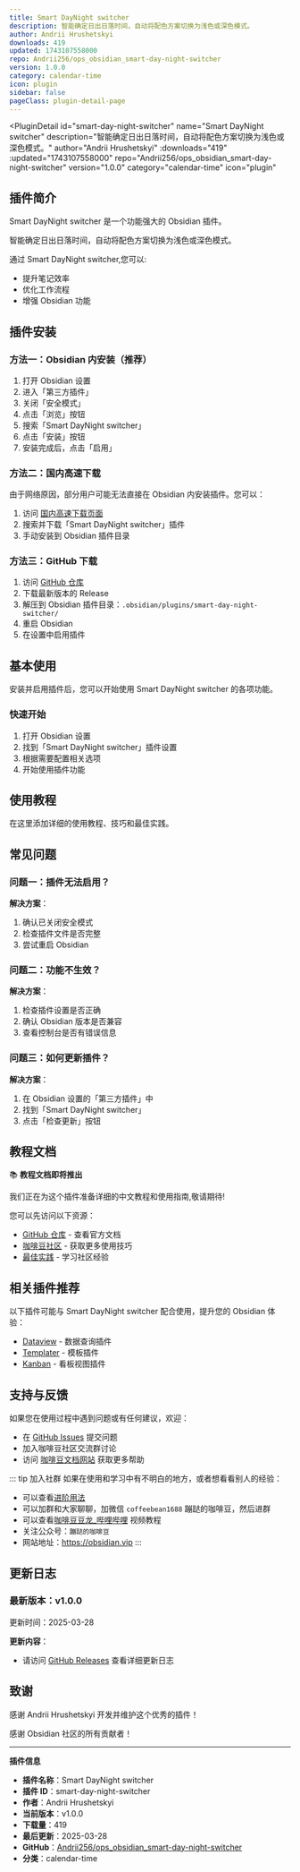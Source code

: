 ```yaml
---
title: Smart DayNight switcher
description: 智能确定日出日落时间，自动将配色方案切换为浅色或深色模式。
author: Andrii Hrushetskyi
downloads: 419
updated: 1743107558000
repo: Andrii256/ops_obsidian_smart-day-night-switcher
version: 1.0.0
category: calendar-time
icon: plugin
sidebar: false
pageClass: plugin-detail-page
---
```


<PluginDetail
  id="smart-day-night-switcher"
  name="Smart DayNight switcher"
  description="智能确定日出日落时间，自动将配色方案切换为浅色或深色模式。"
  author="Andrii Hrushetskyi"
  :downloads="419"
  :updated="1743107558000"
  repo="Andrii256/ops_obsidian_smart-day-night-switcher"
  version="1.0.0"
  category="calendar-time"
  icon="plugin"
>

<!-- AUTO_GENERATED_START -->
## 插件简介

Smart DayNight switcher 是一个功能强大的 Obsidian 插件。

智能确定日出日落时间，自动将配色方案切换为浅色或深色模式。

通过 Smart DayNight switcher,您可以:

- 提升笔记效率
- 优化工作流程
- 增强 Obsidian 功能

<!-- AUTO_GENERATED_END -->

<!-- AUTO_GENERATED_START -->
## 插件安装

### 方法一：Obsidian 内安装（推荐）

1. 打开 Obsidian 设置
2. 进入「第三方插件」
3. 关闭「安全模式」
4. 点击「浏览」按钮
5. 搜索「Smart DayNight switcher」
6. 点击「安装」按钮
7. 安装完成后，点击「启用」

### 方法二：国内高速下载

由于网络原因，部分用户可能无法直接在 Obsidian 内安装插件。您可以：

1. 访问 [国内高速下载页面](/zh/documentation/obsidian-plugins-download.html)
2. 搜索并下载「Smart DayNight switcher」插件
3. 手动安装到 Obsidian 插件目录

### 方法三：GitHub 下载

1. 访问 [GitHub 仓库](https://github.com/Andrii256/ops_obsidian_smart-day-night-switcher)
2. 下载最新版本的 Release
3. 解压到 Obsidian 插件目录：`.obsidian/plugins/smart-day-night-switcher/`
4. 重启 Obsidian
5. 在设置中启用插件

## 基本使用

安装并启用插件后，您可以开始使用 Smart DayNight switcher 的各项功能。

### 快速开始

1. 打开 Obsidian 设置
2. 找到「Smart DayNight switcher」插件设置
3. 根据需要配置相关选项
4. 开始使用插件功能

<!-- AUTO_GENERATED_END -->

<!-- CUSTOM_CONTENT_START:tutorial -->
## 使用教程

在这里添加详细的使用教程、技巧和最佳实践。

<!-- CUSTOM_CONTENT_END:tutorial -->

<!-- SHARED_CONTENT_START -->
## 常见问题

### 问题一：插件无法启用？

**解决方案**：
1. 确认已关闭安全模式
2. 检查插件文件是否完整
3. 尝试重启 Obsidian

### 问题二：功能不生效？

**解决方案**：
1. 检查插件设置是否正确
2. 确认 Obsidian 版本是否兼容
3. 查看控制台是否有错误信息

### 问题三：如何更新插件？

**解决方案**：
1. 在 Obsidian 设置的「第三方插件」中
2. 找到「Smart DayNight switcher」
3. 点击「检查更新」按钮

## 教程文档

📚 **教程文档即将推出**

我们正在为这个插件准备详细的中文教程和使用指南,敬请期待!

您可以先访问以下资源：
- [GitHub 仓库](https://github.com/Andrii256/ops_obsidian_smart-day-night-switcher) - 查看官方文档
- [咖啡豆社区](/zh/bases/) - 获取更多使用技巧
- [最佳实践](/zh/best-practices/) - 学习社区经验

## 相关插件推荐

以下插件可能与 Smart DayNight switcher 配合使用，提升您的 Obsidian 体验：

- [Dataview](/zh/plugins/dataview.html) - 数据查询插件
- [Templater](/zh/plugins/templater-obsidian.html) - 模板插件
- [Kanban](/zh/plugins/obsidian-kanban.html) - 看板视图插件

## 支持与反馈

如果您在使用过程中遇到问题或有任何建议，欢迎：

- 在 [GitHub Issues](https://github.com/Andrii256/ops_obsidian_smart-day-night-switcher/issues) 提交问题
- 加入咖啡豆社区交流群讨论
- 访问 [咖啡豆文档网站](https://obsidian.vip) 获取更多帮助

::: tip 加入社群
如果在使用和学习中有不明白的地方，或者想看看别人的经验：
- 可以查看[进阶用法](/zh/advanced)
- 可以加群和大家聊聊，加微信 `coffeebean1688` 蹦跶的咖啡豆，然后进群
- 可以查看[咖啡豆豆龙_哔哩哔哩](https://space.bilibili.com/618777356) 视频教程
- 关注公众号：`蹦跶的咖啡豆`
- 网站地址：https://obsidian.vip
:::
<!-- SHARED_CONTENT_END -->

<!-- AUTO_GENERATED_START -->
## 更新日志

### 最新版本：v1.0.0

更新时间：2025-03-28

**更新内容**：
- 请访问 [GitHub Releases](https://github.com/Andrii256/ops_obsidian_smart-day-night-switcher/releases) 查看详细更新日志

## 致谢

感谢 Andrii Hrushetskyi 开发并维护这个优秀的插件！

感谢 Obsidian 社区的所有贡献者！

---

**插件信息**
- **插件名称**：Smart DayNight switcher
- **插件 ID**：smart-day-night-switcher
- **作者**：Andrii Hrushetskyi
- **当前版本**：v1.0.0
- **下载量**：419
- **最后更新**：2025-03-28
- **GitHub**：[Andrii256/ops_obsidian_smart-day-night-switcher](https://github.com/Andrii256/ops_obsidian_smart-day-night-switcher)
- **分类**：calendar-time
<!-- AUTO_GENERATED_END -->

</PluginDetail>

